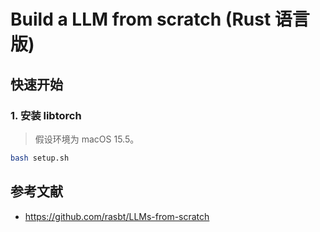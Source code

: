 # Build a LLM from scratch (Rust 语言版)

## 快速开始
### 1. 安装 libtorch
> 假设环境为 macOS 15.5。

```bash
bash setup.sh
```

## 参考文献
- https://github.com/rasbt/LLMs-from-scratch
